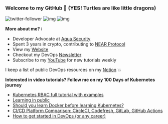 ### Welcome to my GitHub :turtle: (YES! Turtles are like little dragons)

![twitter-follower](https://img.shields.io/twitter/follow/urlichsanais?style=social) ![img](https://img.shields.io/youtube/channel/subscribers/UCb4mfRT5UWpjoUQRcIE2qOQ?label=YouTube%20Subscribers&style=social) ![img](https://img.shields.io/youtube/channel/views/UCb4mfRT5UWpjoUQRcIE2qOQ?label=Total%20views%20on%20my%20YouTube%20Channel&style=social) 

**More about me?** :information_source:
* Developer Advocate at [Aqua Security](https://github.com/aquasecurity)
* Spent 3 years in crypto, contributing to [NEAR Protocol](https://github.com/near)
* View my [Website](https://anaisurl.com/)
* Checkout my DevOps [Newsletter](https://anaisurl.com/tag/devops)
* Subscribe to my [YouTube](https://www.youtube.com/c/AnaisUrlichs) for new tutorials weekly

I keep a list of public DevOps resources on my [Notion](https://devops.anaisurl.com/) :boom:

**Interested in video tutorials? Follow me on my 100 Days of Kubernetes journey**
<!-- YOUTUBE-LIST:START -->
- [Kubernetes RBAC full tutorial with examples](https://www.youtube.com/watch?v=PSDVanXZ0a4)
- [Learning in public](https://www.youtube.com/watch?v=OEgZANthQ10)
- [Should you learn Docker before learning Kubernetes?](https://www.youtube.com/watch?v=PT2Iu1JkVOI)
- [CI/CD Platform Comparison: CircleCI, Codefresh, GitLab, GitHub Actions](https://www.youtube.com/watch?v=oImW32EbveU)
- [How to get started in DevOps &lpar;or any career&rpar;](https://www.youtube.com/watch?v=viOgFmsiTlc)
<!-- YOUTUBE-LIST:END -->
